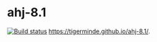 # ahj-8.1
[![Build status](https://ci.appveyor.com/api/projects/status/8wqugwmr4ibjqrxg?svg=true)](https://ci.appveyor.com/project/Tigerminde/ahj-8-1)
https://tigerminde.github.io/ahj-8.1/.
